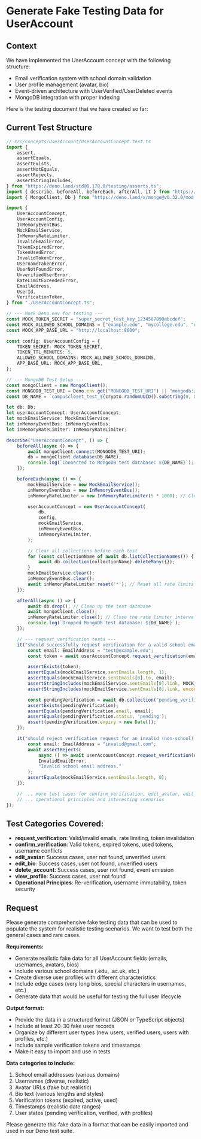 # Generate Fake Testing Data for UserAccount

## Context
We have implemented the UserAccount concept with the following structure:
- Email verification system with school domain validation
- User profile management (avatar, bio)
- Event-driven architecture with UserVerified/UserDeleted events
- MongoDB integration with proper indexing

Here is the testing document that we have created so far: 

## Current Test Structure

```typescript
// src/concepts/UserAccount/UserAccountConcept.test.ts
import {
    assert,
    assertEquals,
    assertExists,
    assertNotEquals,
    assertRejects,
    assertStringIncludes,
} from "https://deno.land/std@0.178.0/testing/asserts.ts";
import { describe, beforeAll, beforeEach, afterAll, it } from "https://deno.land/std@0.178.0/testing/bdd.ts";
import { MongoClient, Db } from "https://deno.land/x/mongo@v0.32.0/mod.ts";

import {
    UserAccountConcept,
    UserAccountConfig,
    InMemoryEventBus,
    MockEmailService,
    InMemoryRateLimiter,
    InvalidEmailError,
    TokenExpiredError,
    TokenUsedError,
    InvalidTokenError,
    UsernameTakenError,
    UserNotFoundError,
    UnverifiedUserError,
    RateLimitExceededError,
    EmailAddress,
    UserId,
    VerificationToken,
} from "./UserAccountConcept.ts";

// --- Mock Deno.env for testing ---
const MOCK_TOKEN_SECRET = "super_secret_test_key_1234567890abcdef";
const MOCK_ALLOWED_SCHOOL_DOMAINS = ["example.edu", "mycollege.edu", "deno.land"];
const MOCK_APP_BASE_URL = "http://localhost:8000";

const config: UserAccountConfig = {
    TOKEN_SECRET: MOCK_TOKEN_SECRET,
    TOKEN_TTL_MINUTES: 5,
    ALLOWED_SCHOOL_DOMAINS: MOCK_ALLOWED_SCHOOL_DOMAINS,
    APP_BASE_URL: MOCK_APP_BASE_URL,
};

// --- MongoDB Test Setup ---
const mongoClient = new MongoClient();
const MONGODB_TEST_URI = Deno.env.get("MONGODB_TEST_URI") || "mongodb://localhost:27017";
const DB_NAME = `campuscloset_test_${crypto.randomUUID().substring(0, 8)}`; // Unique DB for each test run

let db: Db;
let userAccountConcept: UserAccountConcept;
let mockEmailService: MockEmailService;
let inMemoryEventBus: InMemoryEventBus;
let inMemoryRateLimiter: InMemoryRateLimiter;

describe("UserAccountConcept", () => {
    beforeAll(async () => {
        await mongoClient.connect(MONGODB_TEST_URI);
        db = mongoClient.database(DB_NAME);
        console.log(`Connected to MongoDB test database: ${DB_NAME}`);
    });

    beforeEach(async () => {
        mockEmailService = new MockEmailService();
        inMemoryEventBus = new InMemoryEventBus();
        inMemoryRateLimiter = new InMemoryRateLimiter(5 * 1000); // Cleanup every 5 seconds for tests

        userAccountConcept = new UserAccountConcept(
            db,
            config,
            mockEmailService,
            inMemoryEventBus,
            inMemoryRateLimiter,
        );

        // Clear all collections before each test
        for (const collectionName of await db.listCollectionNames()) {
            await db.collection(collectionName).deleteMany({});
        }
        mockEmailService.clear();
        inMemoryEventBus.clear();
        await inMemoryRateLimiter.reset('*'); // Reset all rate limits
    });

    afterAll(async () => {
        await db.drop(); // Clean up the test database
        await mongoClient.close();
        inMemoryRateLimiter.close(); // Close the rate limiter interval
        console.log(`Dropped MongoDB test database: ${DB_NAME}`);
    });

    // --- request_verification tests ---
    it("should successfully request verification for a valid school email", async () => {
        const email: EmailAddress = "test@example.edu";
        const token = await userAccountConcept.request_verification(email);

        assertExists(token);
        assertEquals(mockEmailService.sentEmails.length, 1);
        assertEquals(mockEmailService.sentEmails[0].to, email);
        assertStringIncludes(mockEmailService.sentEmails[0].link, MOCK_APP_BASE_URL);
        assertStringIncludes(mockEmailService.sentEmails[0].link, encodeURIComponent(token));

        const pendingVerification = await db.collection("pending_verifications").findOne({ _id: token });
        assertExists(pendingVerification);
        assertEquals(pendingVerification.email, email);
        assertEquals(pendingVerification.status, 'pending');
        assert(pendingVerification.expiry > new Date());
    });

    it("should reject verification request for an invalid (non-school) email", async () => {
        const email: EmailAddress = "invalid@gmail.com";
        await assertRejects(
            async () => await userAccountConcept.request_verification(email),
            InvalidEmailError,
            "Invalid school email address."
        );
        assertEquals(mockEmailService.sentEmails.length, 0);
    });

    // ... more test cases for confirm_verification, edit_avatar, edit_bio, delete_account, view_profile
    // ... operational principles and interesting scenarios
});
```

## Test Categories Covered:
- **request_verification**: Valid/invalid emails, rate limiting, token invalidation
- **confirm_verification**: Valid tokens, expired tokens, used tokens, username conflicts
- **edit_avatar**: Success cases, user not found, unverified users
- **edit_bio**: Success cases, user not found, unverified users  
- **delete_account**: Success cases, user not found, event emission
- **view_profile**: Success cases, user not found
- **Operational Principles**: Re-verification, username immutability, token security


## Request
Please generate comprehensive fake testing data that can be used to populate the system for realistic testing scenarios. We want to test both the general cases and rare cases.

**Requirements:**
- Generate realistic fake data for all UserAccount fields (emails, usernames, avatars, bios)
- Include various school domains (.edu, .ac.uk, etc.)
- Create diverse user profiles with different characteristics
- Include edge cases (very long bios, special characters in usernames, etc.)
- Generate data that would be useful for testing the full user lifecycle

**Output format:**
- Provide the data in a structured format (JSON or TypeScript objects)
- Include at least 20-30 fake user records
- Organize by different user types (new users, verified users, users with profiles, etc.)
- Include sample verification tokens and timestamps
- Make it easy to import and use in tests

**Data categories to include:**
1. School email addresses (various domains)
2. Usernames (diverse, realistic)
3. Avatar URLs (fake but realistic)
4. Bio text (various lengths and styles)
5. Verification tokens (expired, active, used)
6. Timestamps (realistic date ranges)
7. User states (pending verification, verified, with profiles)

Please generate this fake data in a format that can be easily imported and used in our Deno test suite.
